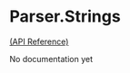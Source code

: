 Parser.Strings
======================

[(API Reference)](http://wooga.github.io/Wooga.Lambda-CSharp/reference/wooga-lambda-parser-combinators-strings.html)

No documentation yet
